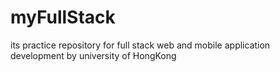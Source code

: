 # myFullStack
its practice repository for full stack web and mobile application development by university of HongKong
